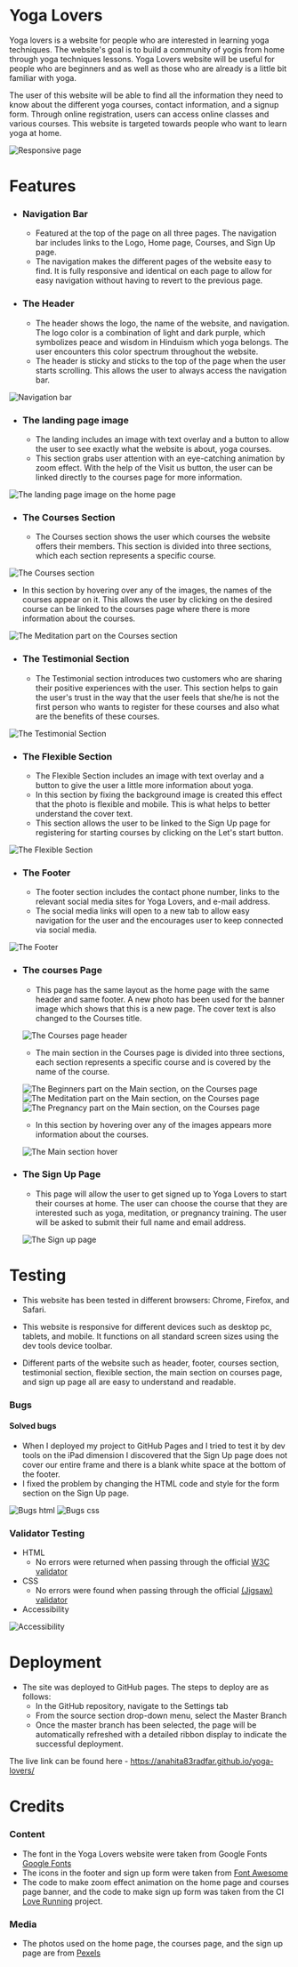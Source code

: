 # Yoga Lovers

Yoga lovers is a website for people who are interested in learning yoga techniques. The website's goal is to build a community of yogis from home through yoga techniques lessons. Yoga Lovers website will be useful for people who are beginners and as well as those who are already is a little bit familiar with yoga. 

The user of this website will be able to find all the information they need to know about the different yoga courses, contact information, and a signup form. Through online registration, users can access online classes and various courses. This website is targeted towards people who want to learn yoga at home.

![Responsive page](/assets/images/readme/responsive.jpg)

# Features

- ### Navigation Bar
  - Featured at the top of the page on all three pages. The navigation bar includes links to the Logo, Home page, Courses, and Sign Up page.
  - The navigation makes the different pages of the website easy to find. It is fully responsive and identical on each page to allow for easy navigation without having to revert to the previous page.

- ### The Header
  - The header shows the logo, the name of the website, and navigation. The logo color is a combination of light and dark purple, which symbolizes peace and wisdom in Hinduism which yoga belongs. The user encounters this color spectrum throughout the website.
  - The header is sticky and sticks to the top of the page when the user starts scrolling. This allows the user to always access the navigation bar.

![Navigation bar](/assets/images/readme/nav.jpg)

- ### The landing page image
  - The landing includes an image with text overlay and a button to allow the user to see exactly what the website is about, yoga courses.
  - This section grabs user attention with an eye-catching animation by zoom effect. With the help of the Visit us button, the user can be linked directly to the courses page for more information. 

![The landing page image on the home page](/assets/images/readme/banner.jpg)

- ### The Courses Section
  - The Courses section shows the user which courses the website offers their members. This section is divided into three sections, which each section represents a specific course.

![The Courses section](/assets/images/readme/courses-section.jpg)

  - In this section by hovering over any of the images, the names of the courses appear on it. This allows the user by clicking on the desired course can be linked to the courses page where there is more information about the courses.

![The Meditation part on the Courses section](/assets/images/readme/courses-section-meditation.jpg)

- ### The Testimonial Section
  - The Testimonial section introduces two customers who are sharing their positive experiences with the user. This section helps to gain the user's trust in the way that the user feels that she/he is not the first person who wants to register for these courses and also what are the benefits of these courses.

![The Testimonial Section](/assets/images/readme/testimonial-readme.jpg)

- ### The Flexible Section
  - The Flexible Section includes an image with text overlay and a button to give the user a little more information about yoga.
  - In this section by fixing the background image is created this effect that the photo is flexible and mobile. This is what helps to better understand the cover text.
  - This section allows the user to be linked to the Sign Up page for registering for starting courses by clicking on the Let's start button.
  
![The Flexible Section](/assets/images/readme/flexible.jpg)

- ### The Footer
  - The footer section includes the contact phone number, links to the relevant social media sites for Yoga Lovers, and e-mail address. 
  - The social media links will open to a new tab to allow easy navigation for the user and the encourages user to keep connected via social media.

![The Footer](/assets/images/readme/footer.jpg)

- ### The courses Page
  - This page has the same layout as the home page with the same header and same footer. A new photo has been used for the banner image which shows that this is a new page. The cover text is also changed to the Courses title.

  ![The Courses page header](/assets/images/readme/banner-courses-page.jpg)

  - The main section in the Courses page is divided into three sections, each section represents a specific course and is covered by the name of the course.

  ![The Beginners part on the Main section, on the Courses page](/assets/images/readme/main-section-begginers.jpg)
  ![The Meditation part on the Main section, on the Courses page](/assets/images/readme/main-section-meditation.jpg)
  ![The Pregnancy part on the Main section, on the Courses page](/assets/images/readme/main-section-pregnancy.jpg)

  - In this section by hovering over any of the images appears more information about the courses.

  ![The Main section hover](/assets/images/readme/main-section-hover.jpg)

- ### The Sign Up Page
  - This page will allow the user to get signed up to Yoga Lovers to start their courses at home. The user can choose the course that they are interested such as yoga, meditation, or pregnancy training. The user will be asked to submit their full name and email address.

  ![The Sign up page](/assets/images/readme/signup-readme.jpg)

# Testing

- This website has been tested in different browsers: Chrome, Firefox, and Safari.

- This website is responsive for different devices such as desktop pc, tablets, and mobile. It functions on all standard screen sizes using the dev tools device toolbar.

- Different parts of the website such as header, footer, courses section, testimonial section, flexible section, the main section on courses page, and sign up page all are easy to understand and readable.

### Bugs
#### Solved bugs
- When I deployed my project to GitHub Pages and I tried to test it by dev tools on the iPad dimension I discovered that the Sign Up page does not cover our entire frame and there is a blank white space at the bottom of the footer.
- I fixed the problem by changing the HTML code and style for the form section on the Sign Up page.

![Bugs html](/assets/images/readme/bug-html.jpg)
![Bugs css](/assets/images/readme/bug-css.jpg)

### Validator Testing

- HTML
  - No errors were returned when passing through the official [W3C validator](https://validator.w3.org/nu/?doc=https%3A%2F%2Fanahita83radfar.github.io%2Fyoga-lovers%2Findex.html)
- CSS
  - No errors were found when passing through the official [(Jigsaw) validator](https://jigsaw.w3.org/css-validator/validator?uri=https%3A%2F%2Fanahita83radfar.github.io%2Fyoga-lovers%2Fsignup.html&profile=css3svg&usermedium=all&warning=1&vextwarning=&lang=sv)
- Accessibility

![Accessibility](/assets/images/readme/accessibility.jpg)
  
# Deployment
- The site was deployed to GitHub pages. The steps to deploy are as follows:
  - In the GitHub repository, navigate to the Settings tab
  - From the source section drop-down menu, select the Master Branch
  - Once the master branch has been selected, the page will be automatically refreshed with a detailed ribbon display to indicate the successful deployment.

The live link can be found here - https://anahita83radfar.github.io/yoga-lovers/

# Credits
### Content
- The font in the Yoga Lovers website were taken from Google Fonts [Google Fonts](https://fonts.google.com/)
- The icons in the footer and sign up form were taken from [Font Awesome](https://fontawesome.com/)
- The code to make zoom effect animation on the home page and courses page banner, and the code to make sign up form was taken from the CI [Love Running](https://github.com/Code-Institute-Solutions/love-running-2.0-sourcecode/tree/main/03-creating-the-hero-image/02-hero-image-animation) project. 

### Media
- The photos used on the home page, the courses page, and the sign up page are from [Pexels](https://www.pexels.com/sv-se/sok/yoga/)
